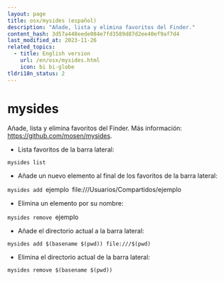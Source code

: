 ```yaml
---
layout: page
title: osx/mysides (español)
description: "Añade, lista y elimina favoritos del Finder."
content_hash: 3d57a448eede084e7fd3589d87d2ee40ef9af7d4
last_modified_at: 2023-11-26
related_topics:
  - title: English version
    url: /en/osx/mysides.html
    icon: bi bi-globe
tldri18n_status: 2
---
```

# mysides

Añade, lista y elimina favoritos del Finder.
Más información: <https://github.com/mosen/mysides>.

- Lista favoritos de la barra lateral:

`mysides list`

- Añade un nuevo elemento al final de los favoritos de la barra lateral:

`mysides add `<span class="tldr-var badge badge-pill bg-dark-lm bg-white-dm text-white-lm text-dark-dm font-weight-bold">ejemplo</span>` `<span class="tldr-var badge badge-pill bg-dark-lm bg-white-dm text-white-lm text-dark-dm font-weight-bold">file:///Usuarios/Compartidos/ejemplo</span>

- Elimina un elemento por su nombre:

`mysides remove `<span class="tldr-var badge badge-pill bg-dark-lm bg-white-dm text-white-lm text-dark-dm font-weight-bold">ejemplo</span>

- Añade el directorio actual a la barra lateral:

`mysides add $(basename $(pwd)) file:///$(pwd)`

- Elimina el directorio actual de la barra lateral:

`mysides remove $(basename $(pwd))`
